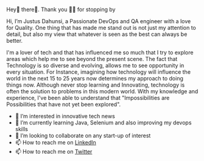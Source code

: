 Hey👋 there🙂. Thank you 🙏🏼 for stopping by

Hi, I’m Justus Dahunsi, a Passionate DevOps and QA engineer with a love for Quality. 
One thing that has made me stand out is not just my attention to detail, 
but also my view that whatever is seen as the best can always be better. 

I'm a lover of tech and that has influenced me so much that I try to explore areas which help me to see beyond the present scene.
 The fact that Technology is so diverse and evolving, allows me to see opportunity in every situation. For Instance, imagining how 
technology will influence the world in the next 15 to 25 years now determines my approach to doing things now. 
Although never stop learning and Innovating, technology is often the solution to problems in this modern world. 
With my knowledge and experience, I've been able to understand that
 "Impossibilities are Possibilities that have not yet been explored".

- 👀 I’m interested in innovative tech news
- 🌱 I’m currently learning Java, Selenium and also improving my devops skills
- 💞️ I’m looking to collaborate on any start-up of interest
- 📫 How to reach me on <a href="https://www.linkedin.com/in/justusdah/">LinkedIn</a>
- 📫 How to reach me on <a href="https://twitter.com/jdahunsi5">Twitter</a>

<!---
Hey👋 there🙂. Thank you 🙏🏼 for stopping by

My name is Justus Dahunsi, I'm a QA engineer with a love for Quality. 
One thing that has made me stand out is not just my attention to detail, 
but also my view that whatever is seen as the best can always be better. 

I'm a lover of tech and that has influenced me so much that I try to explore areas which help me to see beyond the present scene.
 The fact that Technology is so diverse and evolving, allows me to see opportunity in every situation. For Instance, imagining how 
technology will influence the world in the next 15 to 25 years now determines my approach to doing things now. 
Although never stop learning and Innovating, technology is often the solution to problems in this modern world. 
With my knowledge and experience, I've been able to understand that
 "Impossibilities are Possibilities that have not yet been explored".
--->
